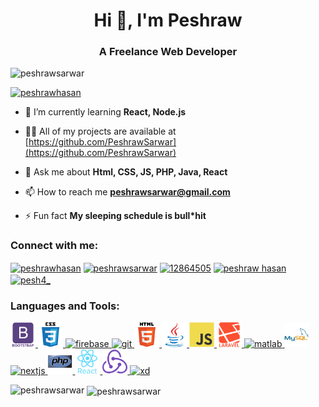 <h1 align="center">Hi 👋, I'm Peshraw</h1>
<h3 align="center">A Freelance Web Developer</h3>

<p align="left"> <img src="https://komarev.com/ghpvc/?username=peshrawsarwar&label=Profile%20views&color=0e75b6&style=flat" alt="peshrawsarwar" /> </p>

<p align="left"> <a href="https://twitter.com/peshrawhasan" target="blank"><img src="https://img.shields.io/twitter/follow/peshrawhasan?logo=twitter&style=for-the-badge" alt="peshrawhasan" /></a> </p>

- 🌱 I’m currently learning **React, Node.js**

- 👨‍💻 All of my projects are available at [https://github.com/PeshrawSarwar](https://github.com/PeshrawSarwar)

- 💬 Ask me about **Html, CSS, JS, PHP, Java, React**

- 📫 How to reach me **peshrawsarwar@gmail.com**

- ⚡ Fun fact **My sleeping schedule is bull*hit**

<h3 align="left">Connect with me:</h3>
<p align="left">
<a href="https://twitter.com/peshrawhasan" target="blank"><img align="center" src="https://raw.githubusercontent.com/rahuldkjain/github-profile-readme-generator/master/src/images/icons/Social/twitter.svg" alt="peshrawhasan" height="30" width="40" /></a>
<a href="https://linkedin.com/in/peshrawsarwar" target="blank"><img align="center" src="https://raw.githubusercontent.com/rahuldkjain/github-profile-readme-generator/master/src/images/icons/Social/linked-in-alt.svg" alt="peshrawsarwar" height="30" width="40" /></a>
<a href="https://stackoverflow.com/users/12864505" target="blank"><img align="center" src="https://raw.githubusercontent.com/rahuldkjain/github-profile-readme-generator/master/src/images/icons/Social/stack-overflow.svg" alt="12864505" height="30" width="40" /></a>
<a href="https://fb.com/peshraw hasan" target="blank"><img align="center" src="https://raw.githubusercontent.com/rahuldkjain/github-profile-readme-generator/master/src/images/icons/Social/facebook.svg" alt="peshraw hasan" height="30" width="40" /></a>
<a href="https://instagram.com/pesh4_" target="blank"><img align="center" src="https://raw.githubusercontent.com/rahuldkjain/github-profile-readme-generator/master/src/images/icons/Social/instagram.svg" alt="pesh4_" height="30" width="40" /></a>
</p>

<h3 align="left">Languages and Tools:</h3>
<p align="left"> <a href="https://getbootstrap.com" target="_blank"> <img src="https://raw.githubusercontent.com/devicons/devicon/master/icons/bootstrap/bootstrap-plain-wordmark.svg" alt="bootstrap" width="40" height="40"/> </a> <a href="https://www.w3schools.com/css/" target="_blank"> <img src="https://raw.githubusercontent.com/devicons/devicon/master/icons/css3/css3-original-wordmark.svg" alt="css3" width="40" height="40"/> </a> <a href="https://firebase.google.com/" target="_blank"> <img src="https://www.vectorlogo.zone/logos/firebase/firebase-icon.svg" alt="firebase" width="40" height="40"/> </a> <a href="https://git-scm.com/" target="_blank"> <img src="https://www.vectorlogo.zone/logos/git-scm/git-scm-icon.svg" alt="git" width="40" height="40"/> </a> <a href="https://www.w3.org/html/" target="_blank"> <img src="https://raw.githubusercontent.com/devicons/devicon/master/icons/html5/html5-original-wordmark.svg" alt="html5" width="40" height="40"/> </a> <a href="https://www.java.com" target="_blank"> <img src="https://raw.githubusercontent.com/devicons/devicon/master/icons/java/java-original.svg" alt="java" width="40" height="40"/> </a> <a href="https://developer.mozilla.org/en-US/docs/Web/JavaScript" target="_blank"> <img src="https://raw.githubusercontent.com/devicons/devicon/master/icons/javascript/javascript-original.svg" alt="javascript" width="40" height="40"/> </a> <a href="https://laravel.com/" target="_blank"> <img src="https://raw.githubusercontent.com/devicons/devicon/master/icons/laravel/laravel-plain-wordmark.svg" alt="laravel" width="40" height="40"/> </a> <a href="https://www.mathworks.com/" target="_blank"> <img src="https://upload.wikimedia.org/wikipedia/commons/2/21/Matlab_Logo.png" alt="matlab" width="40" height="40"/> </a> <a href="https://www.mysql.com/" target="_blank"> <img src="https://raw.githubusercontent.com/devicons/devicon/master/icons/mysql/mysql-original-wordmark.svg" alt="mysql" width="40" height="40"/> </a> <a href="https://nextjs.org/" target="_blank"> <img src="https://cdn.worldvectorlogo.com/logos/nextjs-3.svg" alt="nextjs" width="40" height="40"/> </a> <a href="https://www.php.net" target="_blank"> <img src="https://raw.githubusercontent.com/devicons/devicon/master/icons/php/php-original.svg" alt="php" width="40" height="40"/> </a> <a href="https://reactjs.org/" target="_blank"> <img src="https://raw.githubusercontent.com/devicons/devicon/master/icons/react/react-original-wordmark.svg" alt="react" width="40" height="40"/> </a> <a href="https://redux.js.org" target="_blank"> <img src="https://raw.githubusercontent.com/devicons/devicon/master/icons/redux/redux-original.svg" alt="redux" width="40" height="40"/> </a> <a href="https://www.adobe.com/products/xd.html" target="_blank"> <img src="https://cdn.worldvectorlogo.com/logos/adobe-xd.svg" alt="xd" width="40" height="40"/> </a> </p>

<p><img align="left" src="https://github-readme-stats.vercel.app/api/top-langs?username=peshrawsarwar&show_icons=true&theme=dracula&locale=en&layout=compact" alt="peshrawsarwar" /></p>

<p>&nbsp;<img align="center" src="https://github-readme-stats.vercel.app/api?username=peshrawsarwar&show_icons=true&locale=en" alt="peshrawsarwar" /></p>
